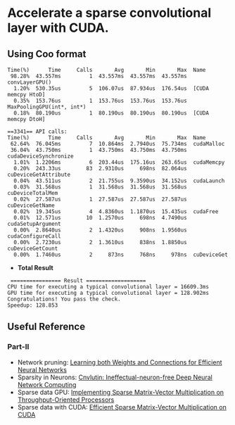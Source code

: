 
# Accelerate a sparse convolutional layer with CUDA. 
## Using Coo format
```
Time(%)      Time     Calls       Avg       Min       Max  Name
 98.28%  43.557ms         1  43.557ms  43.557ms  43.557ms  convLayerGPU()
  1.20%  530.35us         5  106.07us  87.934us  176.54us  [CUDA memcpy HtoD]
  0.35%  153.76us         1  153.76us  153.76us  153.76us  MaxPoolingGPU(int*, int*)
  0.18%  80.190us         1  80.190us  80.190us  80.190us  [CUDA memcpy DtoH]

==3341== API calls:
Time(%)      Time     Calls       Avg       Min       Max  Name
 62.64%  76.045ms         7  10.864ms  2.7940us  75.734ms  cudaMalloc
 36.04%  43.750ms         1  43.750ms  43.750ms  43.750ms  cudaDeviceSynchronize
  1.01%  1.2206ms         6  203.44us  175.16us  263.65us  cudaMemcpy
  0.20%  243.33us        83  2.9310us     698ns  82.064us  cuDeviceGetAttribute
  0.04%  43.511us         2  21.755us  9.3590us  34.152us  cudaLaunch
  0.03%  31.568us         1  31.568us  31.568us  31.568us  cuDeviceTotalMem
  0.02%  27.587us         1  27.587us  27.587us  27.587us  cuDeviceGetName
  0.02%  19.345us         4  4.8360us  1.1870us  15.435us  cudaFree
  0.01%  12.571us        10  1.2570us     698ns  4.7490us  cudaSetupArgument
  0.00%  2.8640us         2  1.4320us     908ns  1.9560us  cudaConfigureCall
  0.00%  2.7230us         2  1.3610us     838ns  1.8850us  cuDeviceGetCount
  0.00%  1.7460us         2     873ns     768ns     978ns  cuDeviceGet
```

- **Total Result**
```
 ================ Result ===================
CPU time for executing a typical convolutional layer = 16609.3ms
GPU time for executing a typical convolutional layer = 128.902ms
Congratulations! You pass the check.
Speedup: 128.853
```


## Useful Reference

### Part-II
* Network pruning: [Learning both Weights and Connections for Efficient Neural Networks](https://arxiv.org/pdf/1506.02626.pdf)
* Sparsity in Neurons: [Cnvlutin: Ineffectual-neuron-free Deep Neural Network Computing](http://www.ece.ubc.ca/~aamodt/papers/Cnvlutin.ISCA2016.pdf)
* Sparse data GPU: [Implementing Sparse Matrix-Vector Multiplication on Throughput-Oriented Processors](https://pdfs.semanticscholar.org/9abb/086fabdcd2853ed8303c0f9a62cf4b917a62.pdf)
* Sparse data with CUDA: [Efficient Sparse Matrix-Vector Multiplication on CUDA](http://wnbell.com/media/2008-12-NVR-SpMV/nvr-2008-004.pdf)


